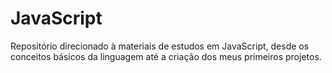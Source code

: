 # JavaScript
Repositório direcionado à materiais de estudos em JavaScript, desde os conceitos básicos da linguagem até a criação dos meus primeiros projetos.
